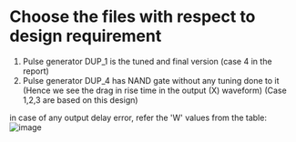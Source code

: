 # Choose the files with respect to design requirement

1) Pulse generator DUP_1 is the tuned and final version (case 4 in the report)
2) Pulse generator DUP_4 has NAND gate without any tuning done to it (Hence we see the drag in rise time in the output (X) waveform) (Case 1,2,3 are based on this design)

in case of any output delay error, refer the 'W' values from the table:
![image](https://github.com/NishchalAV/Pulse-Generator-using-tanner/assets/94071455/4a1a0b91-e2e4-4340-bea0-de2c8c50a070)
